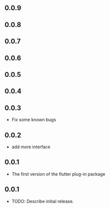 ## 0.0.9

## 0.0.8

## 0.0.7

## 0.0.6

## 0.0.5

## 0.0.4

## 0.0.3

 - Fix some known bugs

## 0.0.2

 - add more interface

## 0.0.1

 - The first version of the flutter plug-in package

## 0.0.1

* TODO: Describe initial release.
